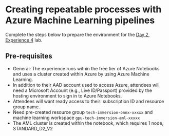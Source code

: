 # Creating repeatable processes with Azure Machine Learning pipelines

Complete the steps below to prepare the environment for the [Day 2, Experience 4](../../../day2-exp4/README.md) lab.

## Pre-requisites

  - General: The experience runs within the free tier of Azure Notebooks and uses a cluster created within Azure by using Azure Machine Learning.
  - In addition to their AAD account used to access Azure, attendees will need a Microsoft Account (e.g., Live ID/Passport) provided by the hosting environment to sign in to Azure Notebooks.
  - Attendees will want ready access to their: subscription ID and resource group name.
  - Need pre-created resource group `tech-immersion-onnx-xxxxx` and machine learning workspace `gpu-tech-immersion-aml-xxxxx`
  - The AML cluster is created within the notebook, which requires 1 node, STANDARD_D2_V2
